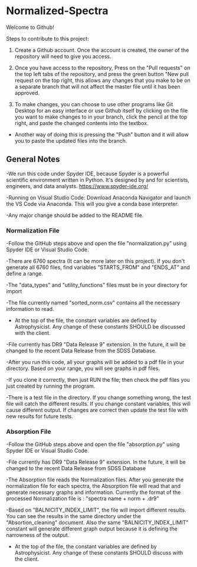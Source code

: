 # Normalized-Spectra

Welcome to Github!

Steps to contribute to this project:

1. Create a Github account. Once the account is created, the owner of the repository will need to give you access.

2. Once you have access to the repository, Press on the "Pull requests" on the top left tabs of the repository, and press the green button "New pull request on the top right, this allows any changes that you make to be on a separate branch that will not affect the master file until it has been approved. 

3. To make changes, you can choose to use other programs like Git Desktop for an easy interface or use Github itself by clicking on the file you want to make changes to in your branch, click the pencil at the top right, and paste the changed contents into the textbox.
  - Another way of doing this is pressing the "Push" button and it will allow you to paste the updated files into the branch.


## General Notes

-We run this code under Spyder IDE, because Spyder is a powerful scientific environment written in Python. It's designed by and for scientists, engineers, and data analysts. https://www.spyder-ide.org/

-Running on Visual Studio Code: Download Anaconda Navigator and launch the VS Code via Anaconda. This will you give a conda base interpreter.

-Any major change should be added to the README file.


### Normalization File

-Follow the GitHub steps above and open the file "normalization.py" using Spyder IDE or Visual Studio Code.
    
-There are 6760 spectra (It can be more later on this project). If you don't generate all 6760 files, find variables "STARTS_FROM" and "ENDS_AT" and define a range.

-The "data_types" and "utility_functions" files must be in your directory for import

-The file currently named "sorted_norm.csv" contains all the necessary information to read.

- At the top of the file, the constant variables are defined by Astrophysicist. Any change of these constants SHOULD be discussed with the client.

-File currently has DR9 "Data Release 9" extension. In the future, it will be changed to the recent Data Release from the SDSS Database.

-After you run this code, all your graphs will be added to a pdf file in your directory. Based on your range, you will see graphs in pdf files.

-If you clone it correctly, then just RUN the file; then check the pdf files you just created by running the program.

-There is a test file in the directory. If you change something wrong, the test file will catch the different results. If you change constant variables, this will cause different output. If changes are correct then update the test file with new results for future tests.


### Absorption File

-Follow the GitHub steps above and open the file "absorption.py" using Spyder IDE or Visual Studio Code.

-File currently has DR9 "Data Release 9" extension. In the future, it will be changed to the recent Data Release from SDSS Database
 
-The Absorption file reads the Normalization files. After you generate the normalization file for each spectra, the Absorption file will read that and generate necessary graphs and information. Currently the format of the processed Normalization file is : "spectra name + norm + .dr9"

-Based on "BALNICITY_INDEX_LIMIT", the file will import different results. You can see the results in the same directory under the "Absortion_cleaning" document. Also the same "BALNICITY_INDEX_LIMIT" constant will generate different graph output because it is defining the narrowness of the output.

- At the top of the file, the constant variables are defined by Astrophysicist. Any change of these constants SHOULD discuss with the client.